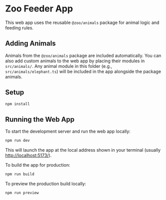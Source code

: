 # Zoo Feeder App

This web app uses the reusable `@zoo/animals` package for animal logic and feeding rules.

## Adding Animals

Animals from the `@zoo/animals` package are included automatically. You can also add custom animals to the web app by placing their modules in `src/animals/`. Any animal module in this folder (e.g., `src/animals/elephant.ts`) will be included in the app alongside the package animals.

## Setup

```bash
npm install
```

## Running the Web App

To start the development server and run the web app locally:

```bash
npm run dev
```

This will launch the app at the local address shown in your terminal (usually <http://localhost:5173/>).

To build the app for production:

```bash
npm run build
```

To preview the production build locally:

```bash
npm run preview
```
